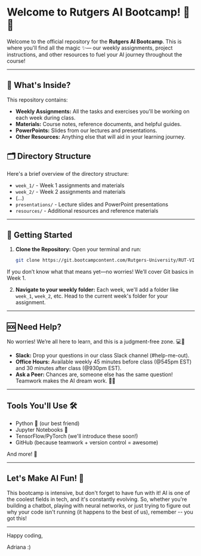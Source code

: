 # Welcome to Rutgers AI Bootcamp! 🎉🤖

Welcome to the official repository for the **Rutgers AI Bootcamp**. This is where you'll find all the magic ✨— our weekly assignments, project instructions, and other resources to fuel your AI journey throughout the course!

---

## 📂 What's Inside?

This repository contains:

- **Weekly Assignments:** All the tasks and exercises you'll be working on each week during class.
- **Materials:** Course notes, reference documents, and helpful guides.
- **PowerPoints:** Slides from our lectures and presentations.
- **Other Resources:** Anything else that will aid in your learning journey.

## 🗂️ Directory Structure

Here's a brief overview of the directory structure:

- `week_1/` - Week 1 assignments and materials
- `week_2/` - Week 2 assignments and materials
- (...)
- `presentations/` - Lecture slides and PowerPoint presentations
- `resources/` - Additional resources and reference materials

---

## 🚀 Getting Started

1. **Clone the Repository:** 
   Open your terminal and run:
   ```bash
   git clone https://git.bootcampcontent.com/Rutgers-University/RUT-VIRT-AI-PT-09-2024-U-LOLC-MTTH.git

If you don’t know what that means yet—no worries! We’ll cover Git basics in Week 1.

2. **Navigate to your weekly folder:**
Each week, we'll add a folder like `week_1`, `week_2`, etc. Head to the current week's folder for your assignment.

---

## 🆘 Need Help?
No worries! We’re all here to learn, and this is a judgment-free zone. 💻🐣

- **Slack:** Drop your questions in our class Slack channel (#help-me-out).
- **Office Hours:** Available weekly 45 minutes before class (@545pm EST) and 30 minutes after class (@930pm EST).
- **Ask a Peer:** Chances are, someone else has the same question! Teamwork makes the AI dream work. 💪🤖

---

## Tools You'll Use 🛠️

* Python 🐍 (our best friend)
* Jupyter Notebooks 📓
* TensorFlow/PyTorch (we'll introduce these soon!)
* GitHub (because teamwork + version control = awesome)

And more! 🚀

---

## Let's Make AI Fun! 🎉

This bootcamp is intensive, but don't forget to have fun with it! AI is one of the coolest fields in tech, and it's constantly evolving. So, whether you're building a chatbot, playing with neural networks, or just trying to figure out why your code isn't running (it happens to the best of us), remember -- you got this!

---

Happy coding,

Adriana :)
